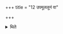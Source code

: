 +++
title = "12 उपमूललूनं वा"

+++

<details><summary>थिते</summary>

12. Or it is to be cut near the root.
</details>
